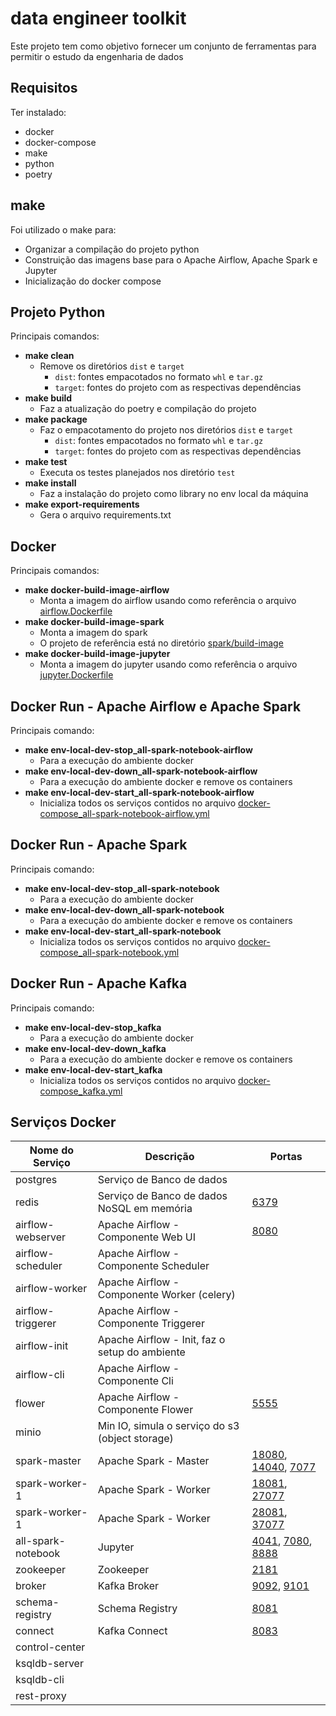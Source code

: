 # data engineer toolkit

Este projeto tem como objetivo fornecer um conjunto de ferramentas para permitir o estudo da engenharia de dados

## Requisitos

Ter instalado:

- docker
- docker-compose
- make
- python
- poetry

## make

Foi utilizado o make para:

- Organizar a compilação do projeto python
- Construição das imagens base para o Apache Airflow, Apache Spark e Jupyter
- Inicialização do docker compose

## Projeto Python

Principais comandos:

- **make clean**
    - Remove os diretórios `dist` e `target`
        - `dist`: fontes empacotados no formato `whl` e `tar.gz`
        - `target`: fontes do projeto com as respectivas dependências
- **make build**
    - Faz a atualização do poetry e compilação do projeto
- **make package**
    - Faz o empacotamento do projeto nos diretórios `dist` e `target`
        - `dist`: fontes empacotados no formato `whl` e `tar.gz`
        - `target`: fontes do projeto com as respectivas dependências
- **make test**
    - Executa os testes planejados nos diretório `test`
- **make install**
    - Faz a instalação do projeto como library no env local da máquina
- **make export-requirements**
    - Gera o arquivo requirements.txt

## Docker

Principais comandos:

- **make docker-build-image-airflow**
    - Monta a imagem do airflow usando como referência o arquivo [airflow.Dockerfile](airflow.Dockerfile)
- **make docker-build-image-spark**
    - Monta a imagem do spark
    - O projeto de referência está no diretório [spark/build-image](spark%2Fbuild-image)
- **make docker-build-image-jupyter**
    - Monta a imagem do jupyter usando como referência o arquivo [jupyter.Dockerfile](jupyter.Dockerfile)

## Docker Run - Apache Airflow e Apache Spark

Principais comando:

- **make env-local-dev-stop_all-spark-notebook-airflow**
    - Para a execução do ambiente docker
- **make env-local-dev-down_all-spark-notebook-airflow**
    - Para a execução do ambiente docker e remove os containers
- **make env-local-dev-start_all-spark-notebook-airflow**
    - Inicializa todos os serviços contidos no arquivo [docker-compose_all-spark-notebook-airflow.yml](docker-compose_all-spark-notebook-airflow.yml)

## Docker Run - Apache Spark

Principais comando:

- **make env-local-dev-stop_all-spark-notebook**
    - Para a execução do ambiente docker
- **make env-local-dev-down_all-spark-notebook**
    - Para a execução do ambiente docker e remove os containers
- **make env-local-dev-start_all-spark-notebook**
    - Inicializa todos os serviços contidos no arquivo [docker-compose_all-spark-notebook.yml](docker-compose_all-spark-notebook.yml)

## Docker Run - Apache Kafka

Principais comando:

- **make env-local-dev-stop_kafka**
    - Para a execução do ambiente docker
- **make env-local-dev-down_kafka**
    - Para a execução do ambiente docker e remove os containers
- **make env-local-dev-start_kafka**
    - Inicializa todos os serviços contidos no arquivo [docker-compose_kafka.yml](docker-compose_kafka.yml)

## Serviços Docker

| Nome do Serviço    | Descrição                                       | Portas                                                                                          |
|--------------------|-------------------------------------------------|-------------------------------------------------------------------------------------------------|
| postgres           | Serviço de Banco de dados                       |                                                                                                 |
| redis              | Serviço de Banco de dados NoSQL em memória      | [6379](http://localhost:6379)                                                                   |
| airflow-webserver  | Apache Airflow - Componente Web UI              | [8080](http://localhost:8080)                                                                   |
| airflow-scheduler  | Apache Airflow - Componente Scheduler           |                                                                                                 |
| airflow-worker     | Apache Airflow - Componente Worker (celery)     |                                                                                                 |
| airflow-triggerer  | Apache Airflow - Componente Triggerer           |                                                                                                 |
| airflow-init       | Apache Airflow - Init, faz o setup do ambiente  |                                                                                                 |
| airflow-cli        | Apache Airflow - Componente Cli                 |                                                                                                 |
| flower             | Apache Airflow - Componente Flower              | [5555](http://localhost:5555)                                                                   |
| minio              | Min IO, simula o serviço do s3 (object storage) |                                                                                                 |
| spark-master       | Apache Spark - Master                           | [18080](http://localhost:18080), [14040](http://localhost:14040), [7077](http://localhost:7077) |
| spark-worker-1     | Apache Spark - Worker                           | [18081](http://localhost:18081), [27077](http://localhost:27077)                                |
| spark-worker-1     | Apache Spark - Worker                           | [28081](http://localhost:28081), [37077](http://localhost:37077)                                |
| all-spark-notebook | Jupyter                                         | [4041](http://localhost:4041), [7080](http://localhost:7080), [8888](http://localhost:8888)     |
| zookeeper          | Zookeeper                                       | [2181](http://localhost:2181)                                                                   |
| broker             | Kafka Broker                                    | [9092](http://localhost:9092), [9101](http://localhost:9101)                                    |
| schema-registry    | Schema Registry                                 | [8081](http://localhost:8081)                                                                   |
| connect            | Kafka Connect                                   | [8083](http://localhost:8083)                                                                   |
| control-center     |                                                 |                                                                                                 |
| ksqldb-server      |                                                 |                                                                                                 |
| ksqldb-cli         |                                                 |                                                                                                 |
| rest-proxy         |                                                 |                                                                                                 |
